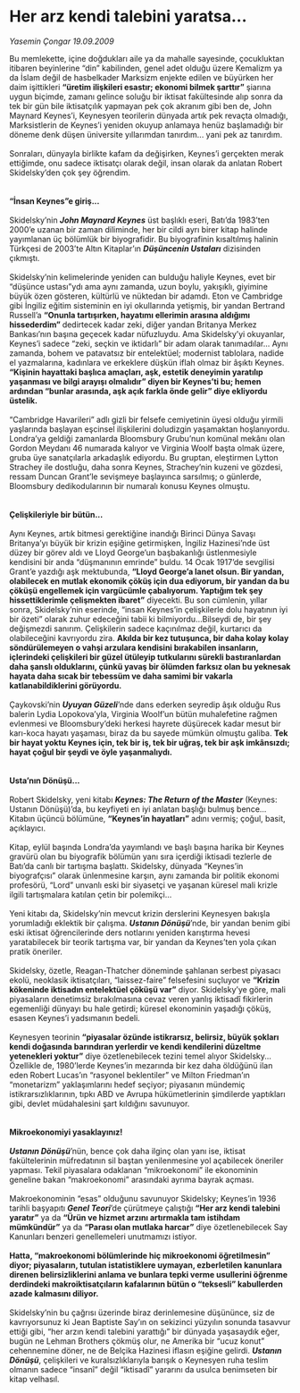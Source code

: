 # Her arz kendi talebini yaratsa...

*Yasemin Çongar 19.09.2009*

<div class="taraf_structure_2col_1zq">
<div class="margen_n">



 <p>Bu memlekette, içine doğdukları aile ya da mahalle sayesinde, çocukluktan itibaren beyinlerine “din” kabilinden, genel adet olduğu üzere Kemalizm ya da İslam değil de hasbelkader Marksizm enjekte edilen ve büyürken her daim işittikleri <b>“üretim ilişkileri esastır; ekonomi bilmek şarttır”</b> şiarına uygun biçimde, zamanı gelince soluğu bir iktisat fakültesinde alıp sonra da tek bir gün bile iktisatçılık yapmayan pek çok akranım gibi ben de, John Maynard Keynes’i, Keynesyen teorilerin dünyada artık pek revaçta olmadığı, Marksistlerin de Keynes’i yeniden okuyup anlamaya henüz başlamadığı bir döneme denk düşen üniversite yıllarımdan tanırdım... yani pek az tanırdım. <br/><br/>Sonraları, dünyayla birlikte kafam da değişirken, Keynes’i gerçekten merak ettiğimde, onu sadece iktisatçı olarak değil, insan olarak da anlatan Robert Skidelsky’den çok şey öğrendim.<b> <br/><br/><br/>“İnsan Keynes”e giriş...</b> <br/><br/>Skidelsky’nin <b><i>John Maynard Keynes</i></b> üst başlıklı eseri, Batı’da 1983’ten 2000’e uzanan bir zaman diliminde, her bir cildi ayrı birer kitap halinde yayımlanan üç bölümlük bir biyografidir. Bu biyografinin kısaltılmış halinin Türkçesi de 2003’te Altın Kitaplar’ın <b><i>Düşüncenin Ustaları</i></b> dizisinden çıkmıştı. <br/><br/>Skidelsky’nin kelimelerinde yeniden can bulduğu haliyle Keynes, evet bir “düşünce ustası”ydı ama aynı zamanda, uzun boylu, yakışıklı, giyimine büyük özen gösteren, kültürlü ve nüktedan bir adamdı. Eton ve Cambridge gibi İngiliz eğitim sisteminin en iyi okullarında yetişmiş, bir yandan Bertrand Russell’a <b>“Onunla tartışırken, hayatımı ellerimin arasına aldığımı hissederdim” </b>dedirtecek kadar zeki, diğer yandan Britanya Merkez Bankası’nın başına geçecek kadar nüfuzluydu. Ama Skidelsky’yi okuyanlar, Keynes’i sadece “zeki, seçkin ve iktidarlı” bir adam olarak tanımadılar... Aynı zamanda, bohem ve patavatsız bir entelektüel; modernist tablolara, nadide el yazmalarına, kadınlara ve erkeklere düşkün iflah olmaz bir âşıktı Keynes. <b>“Kişinin hayattaki başlıca amaçları, aşk, estetik deneyimin yaratılıp yaşanması ve bilgi arayışı olmalıdır” diyen bir Keynes’ti bu; hemen ardından “bunlar arasında, aşk açık farkla önde gelir” diye ekliyordu üstelik.</b> <br/><br/>“Cambridge Havarileri” adlı gizli bir felsefe cemiyetinin üyesi olduğu yirmili yaşlarında başlayan eşcinsel ilişkilerini doludizgin yaşamaktan hoşlanıyordu. Londra’ya geldiği zamanlarda Bloomsbury Grubu’nun komünal mekânı olan Gordon Meydanı 46 numarada kalıyor ve Virginia Woolf başta olmak üzere, gruba üye sanatçılarla arkadaşlık ediyordu. Bu gruptan, eleştirmen Lytton Strachey ile dostluğu, daha sonra Keynes, Strachey’nin kuzeni ve gözdesi, ressam Duncan Grant’le sevişmeye başlayınca sarsılmış; o günlerde, Bloomsbury dedikodularının bir numaralı konusu Keynes olmuştu.<b> <br/><br/><br/>Çelişkileriyle bir bütün...</b> <br/><br/>Aynı Keynes, artık bitmesi gerektiğine inandığı Birinci Dünya Savaşı Britanya’yı büyük bir krizin eşiğine getirmişken, İngiliz Hazinesi’nde üst düzey bir görev aldı ve Lloyd George’un başbakanlığı üstlenmesiyle kendisini bir anda “düşmanının emrinde” buldu. 14 Ocak 1917’de sevgilisi Grant’e yazdığı aşk mektubunda, <b>“Lloyd George’a lanet olsun. Bir yandan, olabilecek en mutlak ekonomik çöküş için dua ediyorum, bir yandan da bu çöküşü engellemek için vargücümle çabalıyorum. Yaptığım tek şey hissettiklerimle çelişmekten ibaret”</b> diyecekti. Bu son cümlenin, yıllar sonra, Skidelsky’nin eserinde, “insan Keynes’in çelişkilerle dolu hayatının iyi bir özeti” olarak zuhur edeceğini tabii ki bilmiyordu...Bilseydi de, bir şey değişmezdi sanırım. Çelişkilerin sadece kaçınılmaz değil, kurtarıcı da olabileceğini kavrıyordu zira. <b>Akılda bir kez tutuşunca, bir daha kolay kolay söndürülemeyen o vahşi arzulara kendisini bırakabilen insanların, içlerindeki çelişkileri bir güzel ütüleyip tutkularını sürekli bastıranlardan daha şanslı olduklarını, çünkü yavaş bir ölümden farksız olan bu yeknesak hayata daha sıcak bir tebessüm ve daha samimi bir vakarla katlanabildiklerini görüyordu.</b> <br/><br/>Çaykovski’nin <b><i>Uyuyan Güzeli</i></b>’nde dans ederken seyredip âşık olduğu Rus balerin Lydia Lopokova’yla, Virginia Woolf’un bütün muhalefetine rağmen evlenmesi ve Bloomsbury’deki herkesi hayrete düşürecek kadar mesut bir karı-koca hayatı yaşaması, biraz da bu sayede mümkün olmuştu galiba. <b>Tek bir hayat yoktu Keynes için, tek bir iş, tek bir uğraş, tek bir aşk imkânsızdı; hayat çoğul bir şeydi ve öyle yaşanmalıydı.</b><b> <br/><br/><br/>Usta’nın Dönüşü...</b> <br/><br/>Robert Skidelsky, yeni kitabı <b><i>Keynes: The Return of the Master</i></b> (Keynes: Ustanın Dönüşü)’da, bu keyfiyeti en iyi anlatan başlığı bulmuş bence... Kitabın üçüncü bölümüne, <b>“Keynes’in hayatları”</b> adını vermiş; çoğul, basit, açıklayıcı. <br/><br/>Kitap, eylül başında Londra’da yayımlandı ve başlı başına harika bir Keynes gravürü olan bu biyografik bölümün yanı sıra içerdiği iktisadi tezlerle de Batı’da canlı bir tartışma başlattı. Skidelsky, dünyada “Keynes’in biyografçısı” olarak ünlenmesine karşın, aynı zamanda bir politik ekonomi profesörü, “Lord” unvanlı eski bir siyasetçi ve yaşanan küresel mali krizle ilgili tartışmalara katılan çetin bir polemikçi... <br/><br/>Yeni kitabı da, Skidelsky’nin mevcut krizin derslerini Keynesyen bakışla yorumladığı eklektik bir çalışma. <b><i>Ustanın Dönüşü</i></b>’nde, bir yandan benim gibi eski iktisat öğrencilerinde ders notlarını yeniden karıştırma hevesi yaratabilecek bir teorik tartışma var, bir yandan da Keynes’ten yola çıkan pratik öneriler. <br/><br/>Skidelsky, özetle, Reagan-Thatcher döneminde şahlanan serbest piyasacı ekolü, neoklasik iktisatçıları, “laissez-faire” felsefesini suçluyor ve <b>“Krizin kökeninde iktisadın entelektüel çöküşü var”</b> diyor. Skidelsky’ye göre, mali piyasaların denetimsiz bırakılmasına cevaz veren yanlış iktisadî fikirlerin egemenliği dünyayı bu hale getirdi; küresel ekonominin yaşadığı çöküş, esasen Keynes’i yadsımanın bedeli. <br/><br/>Keynesyen teorinin <b>“piyasalar özünde istikrarsız, belirsiz, büyük şokları kendi doğasında barındıran yerlerdir ve kendi kendilerini düzeltme yetenekleri yoktur”</b> diye özetlenebilecek tezini temel alıyor Skidelsky... Özellikle de, 1980’lerde Keynes’in mezarında bir kez daha öldüğünü ilan eden Robert Lucas’ın “rasyonel beklentiler” ve Milton Friedman’ın “monetarizm” yaklaşımlarını hedef seçiyor; piyasanın mündemiç istikrarsızlıklarının, tıpkı ABD ve Avrupa hükümetlerinin şimdilerde yaptıkları gibi, devlet müdahalesini şart kıldığını savunuyor.<b> <br/><br/><br/>Mikroekonomiyi yasaklayınız!<i> <br/><br/>Ustanın Dönüşü</i></b>’nün, bence çok daha ilginç olan yanı ise, iktisat fakültelerinin müfredatının sil baştan yenilenmesine yol açabilecek öneriler yapması. Tekil piyasalara odaklanan “mikroekonomi” ile ekonominin geneline bakan “makroekonomi” arasındaki ayrıma bayrak açması. <br/><br/>Makroekonominin “esas” olduğunu savunuyor Skidelsky; Keynes’in 1936 tarihli başyapıtı <b><i>Genel Teori</i></b>’de çürütmeye çalıştığı <b>“Her arz kendi talebini yaratır”</b> ya da <b>“Ürün ve hizmet arzını artırmakla tam istihdam mümkündür”</b> ya da <b>“Parası olan mutlaka harcar”</b> diye özetlenebilecek Say Kanunları benzeri genellemeleri unutmamızı istiyor.<b> <br/><br/>Hatta, “makroekonomi bölümlerinde hiç mikroekonomi öğretilmesin” diyor; piyasaların, tutulan istatistiklere uymayan, ezberletilen kanunlara direnen belirsizliklerini anlama ve bunlara tepki verme usullerini öğrenme derdindeki makroiktisatçıların kafalarının bütün o “teksesli” kabullerden azade kalmasını diliyor. </b><br/><br/>Skidelsky’nin bu çağrısı üzerinde biraz derinlemesine düşününce, siz de kavrıyorsunuz ki Jean Baptiste Say’ın on sekizinci yüzyılın sonunda tasavvur ettiği gibi, “her arzın kendi talebini yarattığı” bir dünyada yaşasaydık eğer, bugün ne Lehman Brothers çökmüş olur, ne Amerika bir “ucuz konut” cehennemine döner, ne de Belçika Hazinesi iflasın eşiğine gelirdi. <b><i>Ustanın Dönüşü</i></b>, çelişkileri ve kuralsızlıklarıyla barışık o Keynesyen ruha teslim olmanın sadece “insanî” değil “iktisadî” yararını da usulca benimseten bir kitap velhasıl.</p>
<br/>
<br/>
<br/>



<br/>


<div id="taraf_not">
</div>

</div>


</div>
